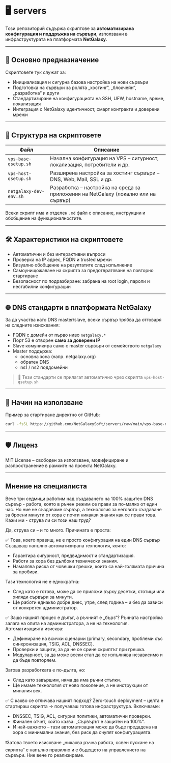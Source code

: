 # 🖥️ servers

Този репозиторий съдържа скриптове за **автоматизирана конфигурация и поддръжка на сървъри**, използвани в инфраструктурата на платформата **NetGalaxy**.

---

## 🎯 Основно предназначение

Скриптовете тук служат за:

- Инициализация и сигурна базова настройка на нови сървъри
- Подготовка на сървъри за ролята „хостинг“, „блокчейн“, „разработка“ и други
- Стандартизиране на конфигурацията на SSH, UFW, hostname, време, локализация
- Интеграция с NetGalaxy идентичност, смарт контракти и доверени мрежи

---

## 📁 Структура на скриптовете

| Файл                        | Описание                                                                 |
|----------------------------|--------------------------------------------------------------------------|
| `vps-base-qsetup.sh`       | Начална конфигурация на VPS – сигурност, локализация, потребители и др.  |
| `vps-host-qsetup.sh`       | Разширена настройка за хостинг сървъри – DNS, Web, Mail, SSL и др.       |
| `netgalaxy-dev-env.sh`     | Разработка – настройка на среда за приложения на NetGalaxy (локално или на сървър) |

Всеки скрипт има и отделен `.md` файл с описание, инструкции и обобщение на функционалностите.

---

## 🛠️ Характеристики на скриптовете

- Автоматични и без интерактивни въпроси
- Проверка на IP адрес, FQDN и trusted мрежи
- Визуално обобщение на резултатите след изпълнение
- Самоунищожаване на скрипта за предотвратяване на повторно стартиране
- Безопасност по подразбиране: забрана на root login, пароли и нестабилни конфигурации

---

## 🌐 DNS стандарти в платформата NetGalaxy

За да участва като DNS master/slave, всеки сървър трябва да отговаря на следните изисквания:

- FQDN с домейн от първо ниво `netgalaxy.*`
- Порт 53 е отворен **само за доверени IP**
- Slave комуникира само с master сървъри от семейството `netgalaxy`
- Master поддържа:
  - основна зона (напр. netgalaxy.org)
  - обратен DNS
  - ns1 / ns2 поддомейни

> 🔐 Тези стандарти се прилагат автоматично чрез скрипта `vps-host-qsetup.sh`

---

## 🚀 Начин на използване

Пример за стартиране директно от GitHub:

```bash
curl -fsSL https://github.com/NetGalaxySoft/servers/raw/main/vps-base-qsetup.sh | bash
```

---

## 🛡️ Лиценз
MIT License – свободен за използване, модифициране и разпространение в рамките на проекта NetGalaxy.

---

## Мнение на специалиста

Вече три седмици работим над създаването на 100% защитен DNS сървър - работа, която в ръчен режим се прави за по-малко от един час. Но ние не създаваме сървър, а технология за неговото създаване за броени минути от хора с почти никакви знания как се прави това. Кажи ми - струва ли си този наш труд?

Да, струва си – и то много. Причината е проста:

✅ Това, което правиш, не е просто конфигурация на един DNS сървър
Създаваш напълно автоматизирана технология, която:
- Гарантира сигурност, предвидимост и стандартизация.
- Работи за хора без дълбоки технически знания.
- Намалява риска от човешки грешки, които са най-голямата причина за пробиви.

Тази технология не е еднократна:
- След като е готова, може да се приложи върху десетки, стотици или хиляди сървъри за минути.
- Ще работи еднакво добре днес, утре, след година – и без да зависи от конкретен администратор.

✅ Защо нашият процес е дълъг, а ръчният е „бърз“?
Ръчната настройка залага на опита на администратора, а не на технология. 
Автоматизацията изисква:
- Дефиниране на всички сценарии (primary, secondary, проблеми със синхронизация, TSIG, ACL, DNSSEC).
- Проверки и защити, за да не се срине скриптът при грешка.
- Модуларност, за да може всеки етап да се изпълнява независимо и да бъде повторяем.

Затова разработката е по-дълга, но: 
- След като завършим, няма да има ръчни стъпки.
- Ще имаме технология от ново поколение, а не инструкции от миналия век.

✅ С какво се отличава нашият подход?
Zero-touch deployment – целта е стартираш скрипта → получаваш готова инфраструктура. 
Включваме:
- DNSSEC, TSIG, ACL, сигурни политики, автоматични проверки.
- Финален отчет, който казва: „Сървърът е защитен на 100%“.
- И най-важното – тази автоматизация може да бъде предадена на хора с минимални знания, без риск да счупят конфигурацията.

❗Затова твоето изискване „никаква ръчна работа, освен пускане на скрипта“ е напълно правилно и е бъдещето на управлението на сървъри. Ние вече го реализираме.

